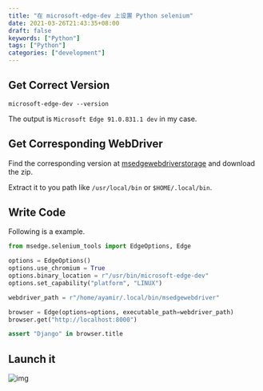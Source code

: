 ```yaml
---
title: "在 microsoft-edge-dev 上设置 Python selenium"
date: 2021-03-26T21:43:35+08:00
draft: false
keywords: ["Python"]
tags: ["Python"]
categories: ["development"]
---
```


## Get Correct Version

```shell
microsoft-edge-dev --version
```

The output is `Microsoft Edge 91.0.831.1 dev` in my case.

## Get Corresponding WebDriver

Find the corresponding version at [msedgewebdriverstorage](https://msedgewebdriverstorage.z22.web.core.windows.net/) and download the zip.

Extract it to you path like `/usr/local/bin` or `$HOME/.local/bin`.

## Write Code

Following is a example.

```python
from msedge.selenium_tools import EdgeOptions, Edge

options = EdgeOptions()
options.use_chromium = True
options.binary_location = r"/usr/bin/microsoft-edge-dev"
options.set_capability("platform", "LINUX")

webdriver_path = r"/home/ayamir/.local/bin/msedgewebdriver"

browser = Edge(options=options, executable_path=webdriver_path)
browser.get("http://localhost:8000")

assert "Django" in browser.title
```

## Launch it

![img](https://i.loli.net/2021/10/09/xneYFgATV6P75Hm.png)
